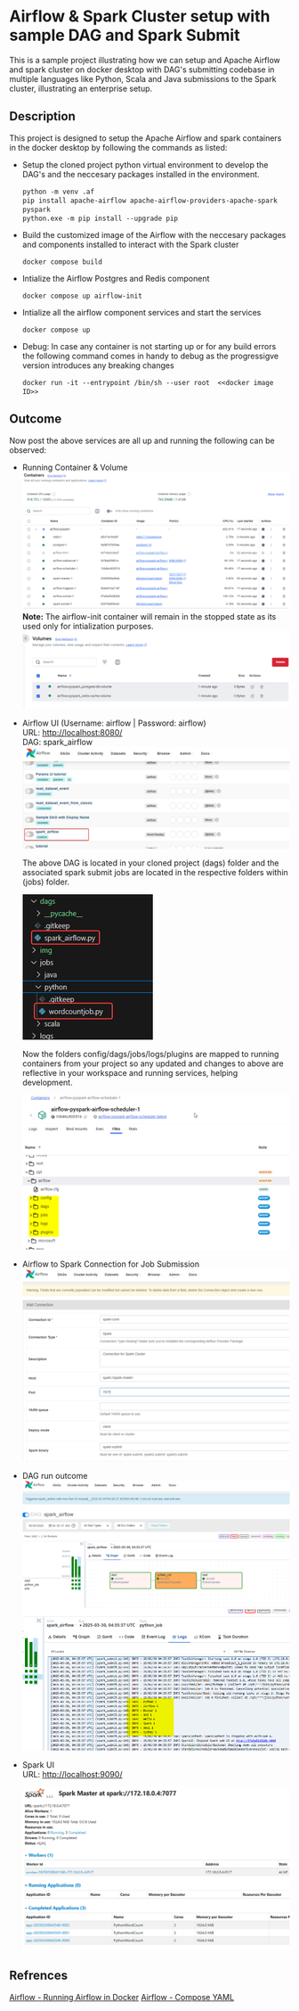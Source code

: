 # Airflow & Spark Cluster setup with sample DAG and Spark Submit

This is a sample project illustrating how we can setup and Apache Airflow and spark cluster on docker desktop with DAG's submitting codebase in multiple languages like Python, Scala and Java submissions to the Spark cluster, illustrating an enterprise setup. 

## Description

This project is designed to setup the Apache Airflow and spark containers in the docker desktop by following the commands as listed: 

- Setup the cloned project python virtual environment to develop the DAG's and the neccesary packages installed in the environment.

    ```
    python -m venv .af
    pip install apache-airflow apache-airflow-providers-apache-spark pyspark
    python.exe -m pip install --upgrade pip
    ```

- Build the customized image of the Airflow with the neccesary packages and components installed to interact with the Spark cluster
    ```
    docker compose build
    ```

- Intialize the Airflow Postgres and Redis component
    ```
    docker compose up airflow-init
    ```

- Intialize all the airflow component services and start the services
    ```
    docker compose up
    ```

- Debug: In case any container is not starting up or for any build errors the following command comes in handy to debug as the progressigve version introduces any breaking changes
    ```
    docker run -it --entrypoint /bin/sh --user root  <<docker image ID>>
    ```

## Outcome

Now post the above services are all up and running the following can be observed:

- Running Container & Volume
    ![Running Containers](img/Docker_Desktop_C0yfGbIUsG.png)
    **Note:** The airflow-init container will remain in the stopped state as its used only  for intialization purposes. 
    ![Running Volume](img/Docker_Desktop_vuRN9y7DWt.png)

- Airflow UI (Username: airflow | Password: airflow) <br/>
    URL: [http://localhost:8080/](http://localhost:8080/) <br/> 
    DAG: spark_airflow 
    ![Airflow UI](img/msedge_FNSY03akWp.png)

    The above DAG is located in your cloned project (dags) folder and the associated spark submit jobs are located in the respective folders within (jobs) folder.

    ![Code Location](img/Code_5ysncJZdSb.png)

    Now the folders config/dags/jobs/logs/plugins are mapped to running containers from your project so any updated and changes to above are reflective in your workspace and running services, helping development. 

    ![Folder mounts](img/Docker_Desktop_ASLsLYTXBA.png)

- Airflow to Spark Connection for Job Submission
    ![Spark Connection](img/msedge_o19vbz18OS.png)

- DAG run outcome
    ![Dag Overview](img/BV7ZDtpg7Y.png)
    ![Dag Logs](img/msedge_tfkQ4jgjzR.png)

- Spark UI<br/>
  URL: [http://localhost:9090/](http://localhost:9090/)

  ![Spark UI](img/msedge_zQ2tfJaMnD.png)

## Refrences

[Airflow - Running Airflow in Docker](https://airflow.apache.org/docs/apache-airflow/2.3.2/start/docker.html)
[Airflow - Compose YAML](https://airflow.apache.org/docs/apache-airflow/2.10.5/docker-compose.yaml)

